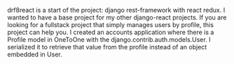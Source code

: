 drf8react is a start of the project: django rest-framework with react redux.
I wanted to have a base project for my other django-react projects.
If you are looking for a fullstack project that simply manages users by profile, this project can help you.
I created an accounts application where there is a Profile model in OneToOne with the django.contrib.auth.models.User.
I serialized it to retrieve that value from the profile instead of an object embedded in User.
